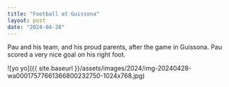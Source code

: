 ```yaml
---
title: "Football at Guissona"
layout: post
date: "2024-04-28"
---
```


Pau and his team, and his proud parents, after the game in Guissona. Pau scored a very nice goal on his right foot.

![yo yo]({{ site.baseurl }}/assets/images/2024/img-20240428-wa00017577661366800232750-1024x768.jpg)
